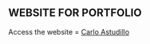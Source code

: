 ## WEBSITE FOR PORTFOLIO

Access the website = [Carlo Astudillo](https://ast2u.github.io/CarloAstudillo-Portfolio-Website/)